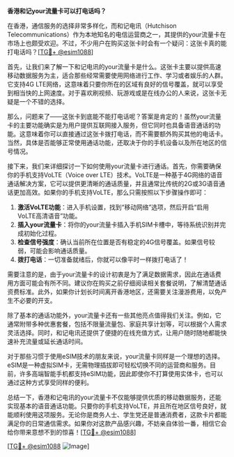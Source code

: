**香港和记your流量卡可以打电话吗？**

在香港，通信服务的选择非常多样化，而和记电讯（Hutchison Telecommunications）作为本地知名的电信运营商之一，其提供的your流量卡在市场上也颇受欢迎。不过，不少用户在购买这张卡时会有一个疑问：这张卡真的能打电话吗？[[TG💪+ @esim1088](https://t.me/s/esim1088)]

首先，让我们来了解一下和记电讯的your流量卡是什么。这张卡主要以提供高速移动数据服务为主，适合那些经常需要使用网络进行工作、学习或者娱乐的人群。它支持4G LTE网络，这意味着只要你所在的区域有良好的信号覆盖，就可以享受到相当快的上网速度。对于喜欢刷视频、玩游戏或是在线办公的人来说，这张卡无疑是一个不错的选择。

那么，问题来了——这张卡到底能不能打电话呢？答案是肯定的！虽然your流量卡的主要功能确实是为用户提供互联网接入服务，但它同时也具备语音通话的功能。这意味着你可以直接通过这张卡拨打电话，而不需要额外购买其他的电话卡。当然，具体是否能够正常使用通话功能，还取决于你的手机设备以及所在地区的信号情况。

接下来，我们来详细探讨一下如何使用your流量卡进行通话。首先，你需要确保你的手机支持VoLTE（Voice over LTE）技术。VoLTE是一种基于4G网络的语音通话解决方案，它可以提供更清晰的通话质量，并且通常比传统的2G或3G语音通话更加高效。如果你的手机支持VoLTE，那么只需按照以下步骤操作即可：

1. **激活VoLTE功能**：进入手机设置，找到“移动网络”选项，然后开启“启用VoLTE高清语音”功能。
2. **插入your流量卡**：将你的your流量卡插入手机SIM卡槽中，等待系统识别并完成初始化过程。
3. **检查信号强度**：确认当前所在位置是否有稳定的4G信号覆盖。如果信号较弱，可能会影响通话质量。
4. **拨打电话**：一切准备就绪后，你就可以像平时一样拨打电话了！

需要注意的是，由于your流量卡的设计初衷是为了满足数据需求，因此在通话费用方面可能会有所不同。建议你在购买之前仔细阅读相关套餐说明，了解清楚通话资费标准。此外，如果你计划长时间离开香港地区，还需要关注漫游费用，以免产生不必要的开支。

除了基本的通话功能外，your流量卡还有一些其他亮点值得我们关注。例如，它通常附带多种优惠套餐，包括不限量流量包、家庭共享计划等，可以根据个人需求灵活选择。同时，和记电讯还提供了便捷的在线充值方式，让用户随时随地都能快速补充流量或延长通话时间。

对于那些习惯于使用eSIM技术的朋友来说，your流量卡同样是一个理想的选择。eSIM是一种虚拟SIM卡，无需物理插拔即可轻松切换不同的运营商和服务。目前，许多高端智能手机都支持eSIM功能，因此即使你不打算使用实体卡，也可以通过这种方式享受同样的便利。

总结一下，香港和记电讯的your流量卡不仅能够提供优质的移动数据服务，还能实现基本的语音通话功能。只要你的手机支持VoLTE，并且所在地区信号良好，就能顺利使用这项服务。无论你是商务人士、学生党还是普通消费者，这款卡片都能满足你的日常通信需求。如果你对这款产品感兴趣，不妨亲自体验一番，相信它会给你带来意想不到的惊喜！[[TG💪+ @esim1088](https://t.me/s/esim1088)]

[[TG💪+ @esim1088](https://t.me/s/esim1088) ![Image](https://i.postimg.cc/4NQfJmqS/Snipaste-2025-05-13-00-14-12.png)]